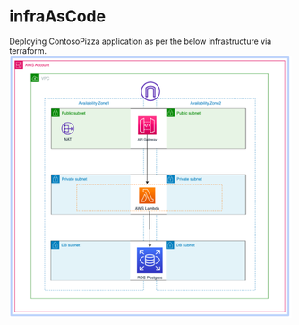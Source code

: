 # infraAsCode

Deploying ContosoPizza application as per the below infrastructure via terraform.
![img.png](Images%2Fimg.png)